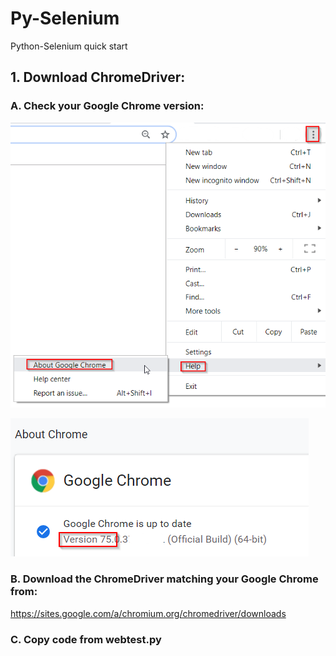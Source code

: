 # Py-Selenium
Python-Selenium quick start 

## 1. Download ChromeDriver:

###   A. Check your Google Chrome version:
![alt text](https://github.com/Dgotlieb/Selenium-Java/blob/master/images/About.png)

![alt text](https://github.com/Dgotlieb/Selenium-Java/blob/master/images/version.png)


###   B. Download the ChromeDriver matching your Google Chrome from:
https://sites.google.com/a/chromium.org/chromedriver/downloads 

###   C. Copy code from webtest.py
